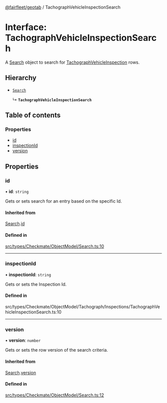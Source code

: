 [@fairfleet/geotab](../README.md) / TachographVehicleInspectionSearch

# Interface: TachographVehicleInspectionSearch

A [Search](Search.md) object to search for [TachographVehicleInspection](TachographVehicleInspection.md) rows.

## Hierarchy

- [`Search`](Search.md)

  ↳ **`TachographVehicleInspectionSearch`**

## Table of contents

### Properties

- [id](TachographVehicleInspectionSearch.md#id)
- [inspectionId](TachographVehicleInspectionSearch.md#inspectionid)
- [version](TachographVehicleInspectionSearch.md#version)

## Properties

### id

• **id**: `string`

Gets or sets search for an entry based on the specific Id.

#### Inherited from

[Search](Search.md).[id](Search.md#id)

#### Defined in

[src/types/Checkmate/ObjectModel/Search.ts:10](https://github.com/fairfleet/geotab/blob/ff38bfc/src/types/Checkmate/ObjectModel/Search.ts#L10)

___

### inspectionId

• **inspectionId**: `string`

Gets or sets the Inspection Id.

#### Defined in

src/types/Checkmate/ObjectModel/Tachograph/Inspections/TachographVehicleInspectionSearch.ts:10

___

### version

• **version**: `number`

Gets or sets the row version of the search criteria.

#### Inherited from

[Search](Search.md).[version](Search.md#version)

#### Defined in

[src/types/Checkmate/ObjectModel/Search.ts:12](https://github.com/fairfleet/geotab/blob/ff38bfc/src/types/Checkmate/ObjectModel/Search.ts#L12)
